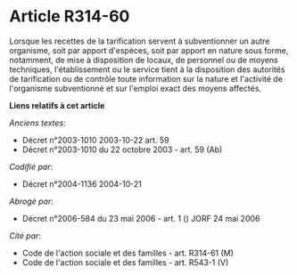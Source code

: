 # Article R314-60

Lorsque les recettes de la tarification servent à subventionner un autre organisme, soit par apport d'espèces, soit par
apport en nature sous forme, notamment, de mise à disposition de locaux, de personnel ou de moyens techniques,
l'établissement ou le service tient à la disposition des autorités de tarification ou de contrôle toute information sur la
nature et l'activité de l'organisme subventionné et sur l'emploi exact des moyens affectés.

**Liens relatifs à cet article**

_Anciens textes_:

  - Décret n°2003-1010 2003-10-22 art. 59
  - Décret n°2003-1010 du 22 octobre 2003 - art. 59 (Ab)

_Codifié par_:

  - Décret n°2004-1136 2004-10-21

_Abrogé par_:

  - Décret n°2006-584 du 23 mai 2006 - art. 1 () JORF 24 mai 2006

_Cité par_:

  - Code de l'action sociale et des familles - art. R314-61 (M)
  - Code de l'action sociale et des familles - art. R543-1 (V)
